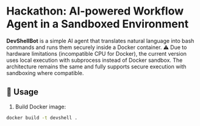 # Hackathon: AI-powered Workflow Agent in a Sandboxed Environment

**DevShellBot** is a simple AI agent that translates natural language into bash commands and runs them securely inside a Docker container.
⚠️ Due to hardware limitations (incompatible CPU for Docker), the current version uses local execution with subprocess instead of Docker sandbox. The architecture remains the same and fully supports secure execution with sandboxing where compatible.

## 🚀 Usage

1. Build Docker image:
```bash
docker build -t devshell .